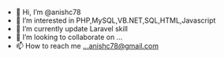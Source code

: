 - 👋 Hi, I’m @anishc78
- 👀 I’m interested in PHP,MySQL,VB.NET,SQL,HTML,Javascript
- 🌱 I’m currently update Laravel skill
- 💞️ I’m looking to collaborate on ...
- 📫 How to reach me ...anishc78@gmail.com

<!---
anishc78/anishc78 is a ✨ special ✨ repository because its `README.md` (this file) appears on your GitHub profile.
You can click the Preview link to take a look at your changes.
--->
